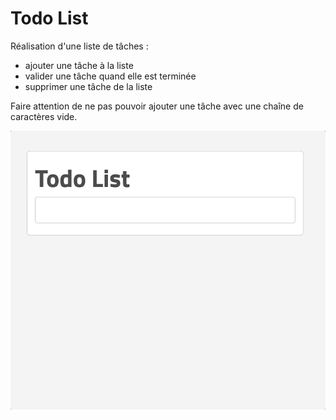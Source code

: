 # Todo List

Réalisation d'une liste de tâches :

- ajouter une tâche à la liste
- valider une tâche quand elle est terminée
- supprimer une tâche de la liste

Faire attention de ne pas pouvoir ajouter une tâche avec une chaîne
de caractères vide.

![Exemple](todo-list.gif)
